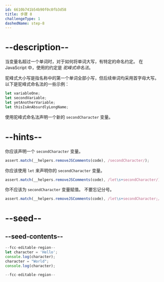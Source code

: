 ```yaml
---
id: 6610b741b54b90f0c0fb3d58
title: 步骤 8
challengeType: 1
dashedName: step-8
---
```


# --description--

当变量名超过一个单词时，对于如何将单词大写，有特定的命名约定。 在 JavaScript 中，使用的约定是 <dfn>驼峰式命名法</dfn>。

驼峰式大小写是指名称中的第一个单词全部小写，但后续单词均采用首字母大写。 以下是驼峰式命名法的一些示例：

```js
let variableOne;
let secondVariable;
let yetAnotherVariable;
let thisIsAnAbsurdlyLongName;
```

使用驼峰式命名法声明一个新的 `secondCharacter` 变量。

# --hints--

你应该声明一个 `secondCharacter` 变量。

```js
assert.match(__helpers.removeJSComments(code), /secondCharacter/);
```

你应该使用 `let` 来声明你的 `secondCharacter` 变量。

```js
assert.match(__helpers.removeJSComments(code), /let\s+secondCharacter/);
```

你不应该为 `secondCharacter` 变量赋值。 不要忘记分号。

```js
assert.match(__helpers.removeJSComments(code), /let\s+secondCharacter;/);
```

# --seed--

## --seed-contents--

```js
--fcc-editable-region--
let character = 'Hello';
console.log(character);
character = "World";
console.log(character);

--fcc-editable-region--
```

